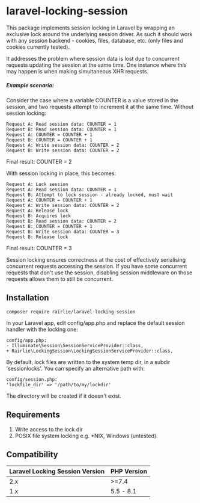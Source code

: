 # laravel-locking-session

This package implements session locking in Laravel by wrapping an exclusive lock around the underlying session driver. As such it should work with any session backend - cookies, files, database, etc. (only files and cookies currently tested).

It addresses the problem where session data is lost due to concurrent requests updating the session at the same time. One instance where this may happen is when making simultaneous XHR requests.

##### Example scenario:
Consider the case where a variable COUNTER is a value stored in the session, and two requests attempt to increment it at the same time. Without session locking:

    Request A: Read session data: COUNTER = 1
    Request B: Read session data: COUNTER = 1
    Request A: COUNTER = COUNTER + 1
    Request B: COUNTER = COUNTER + 1
    Request A: Write session data: COUNTER = 2
    Request B: Write session data: COUNTER = 2

Final result: COUNTER = 2

With session locking in place, this becomes:

    Request A: Lock session
    Request A: Read session data: COUNTER = 1
    Request B: Attempt to lock session - already locked, must wait
    Request A: COUNTER = COUNTER + 1
    Request A: Write session data: COUNTER = 2
    Request A: Release lock
    Request B: Acquires lock
    Request B: Read session data: COUNTER = 2
    Request B: COUNTER = COUNTER + 1
    Request B: Write session data: COUNTER = 3
    Request B: Release lock

Final result: COUNTER = 3

Session locking ensures correctness at the cost of effectively serialising concurrent requests accessing the session. If you have some concurrent requests that don't use the session, disabling session middleware on those requests allows them to still be concurrent.

## Installation
    composer require rairlie/laravel-locking-session

In your Laravel app, edit config/app.php and replace the default session handler with the locking one:

    config/app.php:
    - Illuminate\Session\SessionServiceProvider::class,
    + Rairlie\LockingSession\LockingSessionServiceProvider::class,
    
By default, lock files are written to the system temp dir, in a subdir 'sessionlocks'. You can specify an alternative path with:

    config/session.php:
    'lockfile_dir' => '/path/to/my/lockdir'

The directory will be created if it doesn't exist.

## Requirements
1. Write access to the lock dir
2. POSIX file system locking e.g. *NIX, Windows (untested).

## Compatibility
| Laravel Locking Session Version | PHP Version |
| ------------------------------- | ----------- |
| 2.x | >=7.4 |
| 1.x | 5.5 - 8.1 |
